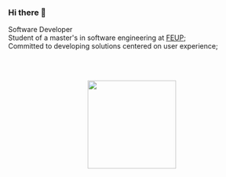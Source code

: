 ### Hi there 👋

Software Developer<br>
Student of a master's in software engineering at [FEUP](https://www.up.pt/portal/pt/feup/);<br>
Committed to developing solutions centered on user experience;<br>
<br>

<br><div align="center">
  <a href="https://github.com/mrgarciamanuel">
  <img height="180em" src="https://github-readme-stats.vercel.app/api/top-langs/?username=mrgarciamanuel&layout=compact&langs_count=8&theme=github_dark"/>
</div>

